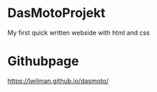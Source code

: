# DasMotoProjekt
My first quick written webside with html and css

# Githubpage

https://lwilman.github.io/dasmoto/
